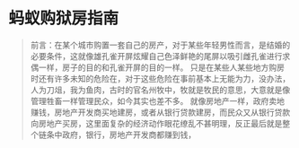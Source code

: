 # 蚂蚁购狱房指南

> 前言：在某个城市购置一套自己的房产，对于某些年轻男性而言，是结婚的必要条件，这就像雄孔雀开屏炫耀自己色泽鲜艳的尾屏以吸引雌孔雀进行求偶一样，房子的目的和孔雀开屏的目的一样。
> 只是在某些人某些地方购房时还有许多未知的危险在，对于这些危险在事前基本上无能为力，没办法，人为刀俎，我为鱼肉，古时的官名州牧中，牧就是牧民的意思，大意就是像管理牲畜一样管理民众，如今其实也差不多。
> 就像房地产一样，政府卖地赚钱，房地产开发商买地建房，或者从银行贷款建房，而民众又从银行贷款向房地产买房，这里面复杂的经济动作眼花缭乱不甚明理，反正最后就是整个链条中政府，银行，房地产开发商都赚到钱， 

<!--stackedit_data:
eyJoaXN0b3J5IjpbODg2MjU0NzgsMTM5MDgwNDc4LC0xNDc1OD
gwMzE1LDY1MDc2NzA1LC0xMzIzODcyNDMyLC0yMzY2NzMyNDgs
LTI0NTA4MTM1MSwtMTU3Njg2OTgwMiw1OTIxMTQ5MjYsLTEzNT
YyNjEzMDUsMjYxNDczMjM5LDExNjAyODk5OTMsODU2ODk0MjY5
LDIxMzUwMjUwNjMsMTg1NTU1MjA2MF19
-->